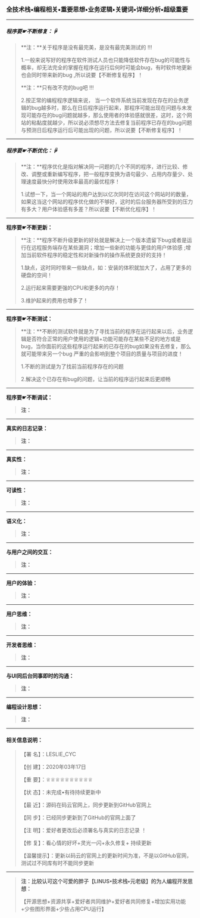###                                              全技术栈•编程相关•重要思想•业务逻辑•关键词•详细分析•超级重要

-----------------------------------------------------------------------------------------------------------------------------------------------------------

##### **程序要☛不断修复：**☟

> **注：**关于程序是没有最完美，是没有最完美测试的 !!!
>
> 1.一般来说写好的程序在软件测试人员也只能降低软件存在bug的可能性与概率，却无法完全的掌握在程序在运行后何时可能会bug，有时软件地更新也会同时带来新的bug ,所以说要【不断修复程序】！
>
> **注：**只有改不完的bug吧 !!!
>
> 2.按正常的编程程序逻辑来说， 当一个软件系统当前发现在存在的业务逻辑的bug越多时，那么在日后程序运行起来，那程序可能出现在问题与未发现可能存在的bug问题就越多，那么使用者的体验感就很差，这时，这个网站的粘黏度就越少，所以说必须想尽方法去修复当前程序已存在的bug问题与预测日后程序运行后可能出现的问题，所以说要【不断修复程序】！

-----------------------------------------------------------------------------------------------------------------------------------------------------------

##### **程序要☛不断优化：**☟

> **注：**程序优化是指对解决同一问题的几个不同的程序，进行比较、修改、调整或重新编写程序，把一般程序变换为语句最少、占用内存量少、处理速度最快分时使用效率最高的最优程序！
>
> 1.试想一下，当一个网站的用户达到以亿次同时在访问这个网站时的数量，如果这当这个网站的程序优化做的不够好，这时的后台服务器所受到的压力有多大？用户体验感有多差？所以说要【不断优化程序】！

-----------------------------------------------------------------------------------------------------------------------------------------------------------

**程序要☛不断更新：**

> **注：**程序不断升级更新的好处就是解决上一个版本遗留下bug或者是运行在远程服务端存在某些漏洞；增加一些新的功能与更佳的用户体验感 ;增加当前软件程序的稳定性和对新操作的操作系统更良好的支持！
>
> 1.缺点，这时同时带来一些缺点，如：安装的体积就加大了，占用了更多的硬盘的空间！
>
> 2.运行起来需要更强的CPU和更多的内存！
>
> 3.维护起来的费用也增多了！

-----------------------------------------------------------------------------------------------------------------------------------------------------------

**程序要☛不断测试：**

> **注：**不断的测试软件就是为了寻找当前的程序在运行起来以后，业务逻辑是否符合正常的用户使用的逻辑+功能可能存在某些不足的地方或是bug，当你面前的这些程序运行起来的已存在的bug如果没有去修复，那么就可能带来另一个bug 严重的会影响到整个项目的质量与项目的进度！
>
> 1.不断的测试是为了找前当前程序存在的问题
>
> 2.解决这个已存在有bug的问题，让当前的程序运行起来后更顺畅

-----------------------------------------------------------------------------------------------------------------------------------------------------------

**程序要☛不断调试：**

> **注：**
>
> 

-----------------------------------------------------------------------------------------------------------------------------------------------------------

**真实的日志记录：**

> **注：**
>
> 

-----------------------------------------------------------------------------------------------------------------------------------------------------------

**真实性：**

> **注：**
>
> 

-----------------------------------------------------------------------------------------------------------------------------------------------------------

**可读性：**

> **注：**
>
> 

-----------------------------------------------------------------------------------------------------------------------------------------------------------

**语义化：**

> **注：**
>
> 

-----------------------------------------------------------------------------------------------------------------------------------------------------------

**与用户之间的交互：**

> **注：**
>
> 

-----------------------------------------------------------------------------------------------------------------------------------------------------------

**用户的体验：**

> **注：**
>
> 

-----------------------------------------------------------------------------------------------------------------------------------------------------------

**用户思维：**

> **注：**
>
> 

-----------------------------------------------------------------------------------------------------------------------------------------------------------

**开发者思维：**

> **注：**
>
> 

-----------------------------------------------------------------------------------------------------------------------------------------------------------

**与UI同后台同事即时的沟通：**

> **注：**
>
> 

-----------------------------------------------------------------------------------------------------------------------------------------------------------

**编程设计思想：**

> **注：**
>
> 

-----------------------------------------------------------------------------------------------------------------------------------------------------------

####    相关信息说明：                                                                                                                                                          

>【署 名】：LESLIE_CYC
>
>【创 建】：2020年03年17日 
>
>【重 要】：♕♕♕♕♕♕♕♕♕♕
>
>【状 态】：未完成•有待持续更新中
>
>【最 近】：源码在码云官网上，同步更新到GitHub官网上
>
>【同 步】：已经同步更新到了GitHub的官网上面了
>
>【注 明】：爱好者更改后必须署名与真实的日志记录 ！
>
>【修 复】：看心情的好坏+灵光一闪+永久修复+ 持续更新
>
>【温馨提示】：更新以码云的官网上的更新时间为准，不是以GitHub官网，测试过不同库有时不能同步更新

-----------------------------------------------------------------------------------------------------------------------------------------------------------

>**注：比较认可这个可爱的胖子【LINUS•技术栈•元老级】的为人编程开发思想：**
>
>【开源思想+资源共享+爱好者共同维护+爱好者共同修复+增加实用功能+少些图形界面+少些占用CPU运行】